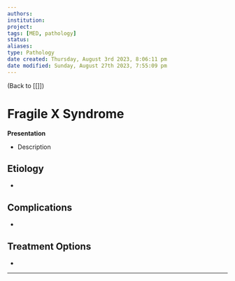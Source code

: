 ```yaml
---
authors: 
institution: 
project: 
tags: [MED, pathology]
status: 
aliases: 
type: Pathology
date created: Thursday, August 3rd 2023, 8:06:11 pm
date modified: Sunday, August 27th 2023, 7:55:09 pm
---
```


(Back to [[]])

# Fragile X Syndrome

**Presentation**
- Description

## Etiology
- 

## Complications
- 

## Treatment Options
- 

---
